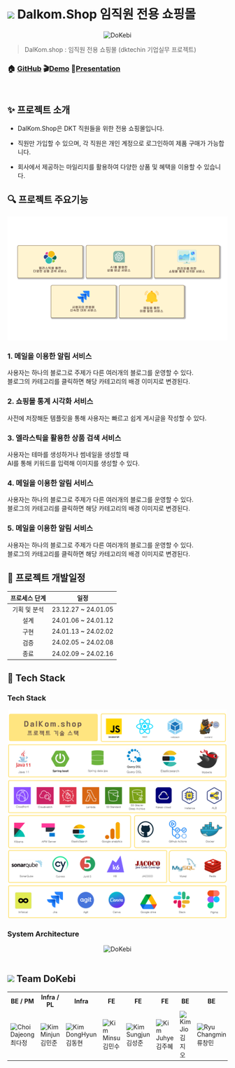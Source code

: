 <h1 align=""><img src="https://avatars.githubusercontent.com/u/155041511?s=200&v=4" width="48px"/> <span style="font-size: 100px font-weight: bold">Dalkom.Shop 임직원 전용 쇼핑몰</span> </h1>
<p>
</p>

<center>
    <img src="https://github.com/KEA-DoKebi/.github/assets/78808933/e703334f-23f8-4905-925f-352c5b704e65" alt="DoKebi" style="width:500px;" align="center"/>
</center>

<p></p>

> DalKom.shop : 임직원 전용 쇼핑몰 (dktechin 기업실무 프로젝트)

### 🏠 [GitHub](https://github.com/orgs/KEA-DoKebi/repositories) :clapper:[Demo](https://youtu.be/JiH_-ZU2D8Q?si=hlXKrv7ETwXxyJmk) :microphone:[Presentation](https://youtu.be/JE-EtwOLTw4?si=AyP1i8Ta6DoNsTc0) 

<br>

## ✨ 프로젝트 소개

- DalKom.Shop은 DKT 직원들을 위한 전용 쇼핑몰입니다.

- 직원만 가입할 수 있으며, 각 직원은 개인 계정으로 로그인하여 제품 구매가 가능합니다.

- 회사에서 제공하는 마일리지를 활용하여 다양한 상품 및 혜택을 이용할 수 있습니다.

## :mag: 프로젝트 주요기능

<center>
    <img src="/assets/img/주요기능.png" alt="DoKebi" style="width:800px;"  align="center"/>
</center>

### 1. 메일을 이용한 알림 서비스
사용자는 하나의 블로그로 주제가 다른 여러개의 블로그를 운영할 수 있다. <br />
블로그의 카테고리를 클릭하면 해당 카테고리의 배경 이미지로 변경된다.

### 2. 쇼핑몰 통계 시각화 서비스
사전에 저장해둔 템플릿을 통해 사용자는 빠르고 쉽게 게시글을 작성할 수 있다.

### 3. 엘라스틱을 활용한 상품 검색 서비스
사용자는 테마를 생성하거나 썸네일을 생성할 때 <br />
AI를 통해 키워드를 입력해 이미지를 생성할 수 있다.

### 4. 메일을 이용한 알림 서비스
사용자는 하나의 블로그로 주제가 다른 여러개의 블로그를 운영할 수 있다. <br />
블로그의 카테고리를 클릭하면 해당 카테고리의 배경 이미지로 변경된다.

### 5. 메일을 이용한 알림 서비스
사용자는 하나의 블로그로 주제가 다른 여러개의 블로그를 운영할 수 있다. <br />
블로그의 카테고리를 클릭하면 해당 카테고리의 배경 이미지로 변경된다.


## 📆 프로젝트 개발일정

| 프로세스 단계   | 일정               |
| :------------: | :---------------: | 
| 기획 및 분석   | 23.12.27 ~ 24.01.05 | 
| 설계           | 24.01.06 ~ 24.01.12 | 
| 구현           | 24.01.13 ~ 24.02.02 | 
| 검증           | 24.02.05 ~ 24.02.08 | 
| 종료           | 24.02.09 ~ 24.02.16 | 


## :wrench: Tech Stack

### Tech Stack

<center>
    <img src="/assets/img/기술스택.png" style="width:500px;" alt="DoKebi"/>
</center>

### System Architecture

<center>
    <img src="https://github.com/KEA-DoKebi/.github/assets/75898031/4cbc5471-103b-4a51-9e4b-e4a20633663c" alt="DoKebi"/>
</center>



<br>


## <img src="https://avatars.githubusercontent.com/u/155041511?s=200&v=4" width="30px"/> Team DoKebi



<div align="center">

<table>
<tr>
    <!-- Header Row -->
    <th>BE / PM</th>
    <th>Infra / PL</th>
    <th>Infra</th>
    <th>FE</th>
    <th>FE</th>
    <th>FE</th>
    <th>BE</th>
    <th>BE</th>
    <th>BE</th>
    <th>BE</th>
</tr>
<tr>
    <!-- Images and Names Row -->
    <td><img src="https://github.com/allrightDJ0108.png" alt="Choi Dajeong" style="width:100px;"><br/>최다정</td>
    <td><img src="https://github.com/minjun0707.png" alt="Kim Minjun" style="width:100px;"><br/>김민준</td>
    <td><img src="https://github.com/allrightDJ0108.png" alt="Kim DongHyun" style="width:100px;"><br/>김동현</td>
    <td><img src="https://github.com/ms987796.png" alt="Kim Minsu" style="width:100px;"><br/>김민수</td>
    <td><img src="https://github.com/sungjun-singer.png" alt="Kim Sungjun" style="width:100px;"><br/>김성준</td>
    <td><img src="https://github.com/juhye87.png" alt="Kim Juhye" style="width:100px;"><br/>김주혜</td>
    <td><img src="https://github.com/xornjswldh.png" alt="Kim Jio" style="width:100px;"><br/>김지오</td>
    <td><img src="https://github.com/changmeen.png" alt="Ryu Changmin" style="width:100px;"><br/>류창민</td>
    <td><img src="https://github.com/Baekhyunjung.png" alt="Baek Hyunjung" style="width:100px;"><br/>백현정</td>
    <td><img src="https://github.com/hp0724.png" alt="Hwang Suha" style="width:100px;"><br/>황수하</td>
</tr>
</table>

</center>



</div>

